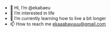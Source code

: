 - 👋 Hi, I’m @ekabaeu
- 👀 I’m interested in life
- 🌱 I’m currently learning how to live a bit longer
- 📫 How to reach me ekaaabayuuu@gmail.com

<!---
ekabaeu/ekabaeu is a ✨ special ✨ repository because its `README.md` (this file) appears on your GitHub profile.
You can click the Preview link to take a look at your changes.
--->
